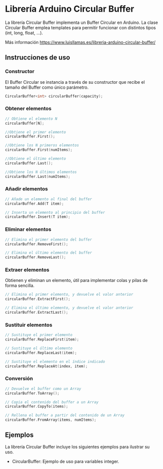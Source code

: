 # Librería Arduino Circular Buffer
La librería Circular Buffer implementa un Buffer Circular en Arduino. La clase Circular Buffer emplea templates para permitir funcionar con distintos tipos (int, long, float, …).

Más información https://www.luisllamas.es/libreria-arduino-circular-buffer/

## Instrucciones de uso
### Constructor
El Buffer Circular se instancia a través de su constructor que recibe el tamaño del Buffer como único parámetro.
```c++
CircularBuffer<int> circularBuffer(capacity);
```

### Obtener elementos
```c++
// Obtiene el elemento N
circularBuffer[N];

//Obtiene el primer elemento
circularBuffer.First();

//Obtiene los N primeros elementos
circularBuffer.First(numItems);

//Obtiene el último elemento
circularBuffer.Last();

//Obtiene los N últimos elementos
circularBuffer.Last(numItems);
```

### Añadir elementos
```c++
// Añade un elemento al final del buffer
circularBuffer.Add(T item);

// Inserta un elemento al principio del buffer
circularBuffer.Insert(T item);
```

### Eliminar elementos
```c++
// Elimina el primer elemento del buffer
circularBuffer.RemoveFirst();

// Elimina el último elemento del buffer
circularBuffer.RemoveLast();
```

### Extraer elementos
Obtienen y eliminan un elemento, útil para implementar colas y pilas de forma sencilla.
```c++
// Elimina el primer elemento, y devuelve el valor anterior
circularBuffer.ExtractFirst();

// Elimina el último elemento, y devuelve el valor anterior
circularBuffer.ExtractLast();
```

### Sustituir elementos
```c++
// Sustituye el primer elemento
circularBuffer.ReplaceFirst(item);

// Sustituye el último elemento
circularBuffer.ReplaceLast(item);

// Sustituye el elemento en el índice indicado
circularBuffer.ReplaceAt(index, item);
```

### Conversión
```c++
// Devuelve el buffer como un Array
circularBuffer.ToArray();

// Copia el contenido del buffer a un Array
circularBuffer.CopyTo(items);

// Rellena el buffer a partir del contenido de un Array
circularBuffer.FromArray(items, numItems);
```

## Ejemplos
La librería Circular Buffer incluye los siguientes ejemplos para ilustrar su uso.
* CircularBuffer: Ejemplo de uso para variables integer.
